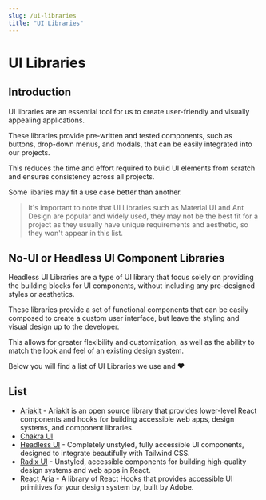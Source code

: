 ```yaml
---
slug: /ui-libraries
title: "UI Libraries"
---
```


# UI Libraries

## Introduction

UI libraries are an essential tool for us to create user-friendly and visually appealing applications.

These libraries provide pre-written and tested components, such as buttons, drop-down menus, and modals, that can be easily integrated into our projects.

This reduces the time and effort required to build UI elements from scratch and ensures consistency across all projects.

Some libaries may fit a use case better than another.

> It's important to note that UI Libraries such as Material UI and Ant Design are popular and widely used, they may not be the best fit for a project as they usually have unique requirements and aesthetic, so they won't appear in this list.

## No-UI or Headless UI Component Libraries

Headless UI Libraries are a type of UI library that focus solely on providing the building blocks for UI components, without including any pre-designed styles or aesthetics.

These libraries provide a set of functional components that can be easily composed to create a custom user interface, but leave the styling and visual design up to the developer.

This allows for greater flexibility and customization, as well as the ability to match the look and feel of an existing design system.

Below you will find a list of UI Libraries we use and ❤️

## List

- [Ariakit](https://ariakit.org) - Ariakit is an open source library that provides lower-level React components and hooks for building accessible web apps, design systems, and component libraries.
- [Chakra UI](https://chakra-ui.com)
- [Headless UI](https://headlessui.com/) - Completely unstyled, fully accessible UI components, designed to integrate beautifully with Tailwind CSS.
- [Radix UI](https://www.radix-ui.com/) - Unstyled, accessible components for building high‑quality design systems and web apps in React.
- [React Aria](https://react-spectrum.adobe.com/react-aria/) - A library of React Hooks that provides accessible UI primitives for your design system by, built by Adobe.
